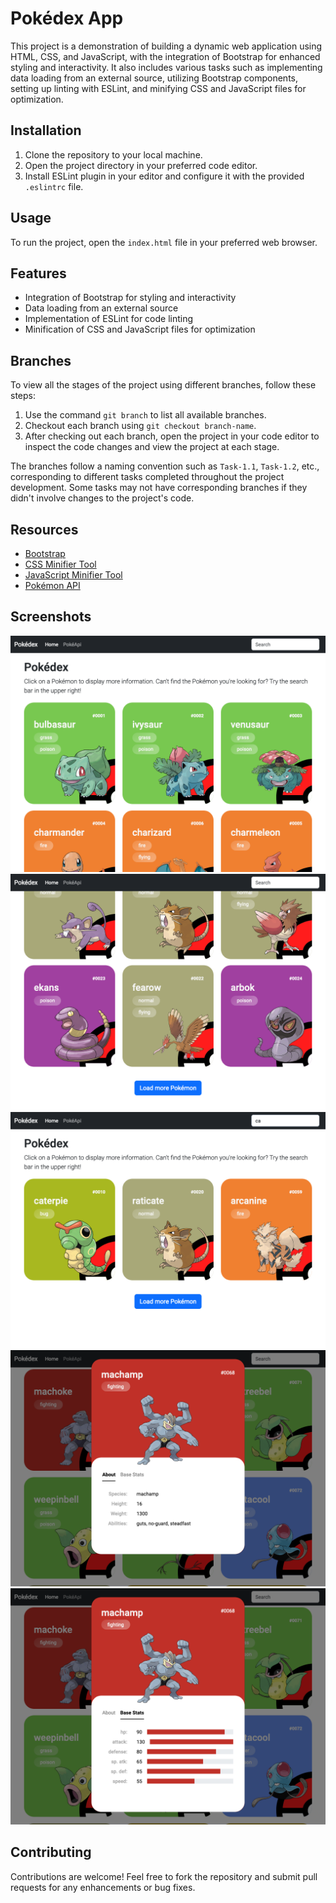 # Pokédex App

This project is a demonstration of building a dynamic web application using HTML, CSS, and JavaScript, with the integration of Bootstrap for enhanced styling and interactivity. It also includes various tasks such as implementing data loading from an external source, utilizing Bootstrap components, setting up linting with ESLint, and minifying CSS and JavaScript files for optimization.

## Installation

1. Clone the repository to your local machine.
2. Open the project directory in your preferred code editor.
3. Install ESLint plugin in your editor and configure it with the provided `.eslintrc` file.

## Usage

To run the project, open the `index.html` file in your preferred web browser.

## Features

- Integration of Bootstrap for styling and interactivity
- Data loading from an external source
- Implementation of ESLint for code linting
- Minification of CSS and JavaScript files for optimization

## Branches

To view all the stages of the project using different branches, follow these steps:

1. Use the command `git branch` to list all available branches.
2. Checkout each branch using `git checkout branch-name`.
3. After checking out each branch, open the project in your code editor to inspect the code changes and view the project at each stage.

The branches follow a naming convention such as `Task-1.1`, `Task-1.2`, etc., corresponding to different tasks completed throughout the project development. Some tasks may not have corresponding branches if they didn't involve changes to the project's code.

## Resources

- [Bootstrap](https://getbootstrap.com/)
- [CSS Minifier Tool](https://www.toptal.com/developers/cssminifier)
- [JavaScript Minifier Tool](https://www.toptal.com/developers/javascript-minifier)
- [Pokémon API](https://pokeapi.co/)

## Screenshots

![Homepage](/assets/1-homepage.png)
![Load more](/assets/2-load-button.png)
![Search](/assets/3-search.png)
![Pokemon - About](/assets/4-pokemon-about.png)
![Pokemon - Stats](/assets/5-pokemon-stats.png)

## Contributing

Contributions are welcome! Feel free to fork the repository and submit pull requests for any enhancements or bug fixes.
